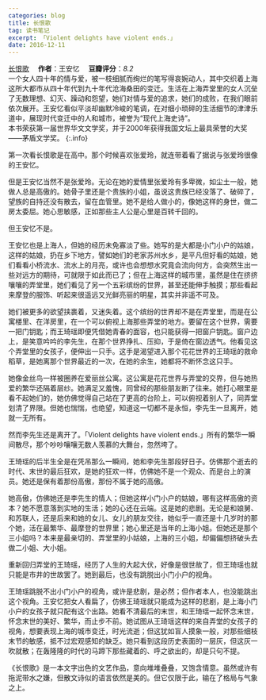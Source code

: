 ```yaml
---
categories: blog
title: 长恨歌
tag: 读书笔记
excerpt: 「Violent delights have violent ends.」
date: 2016-12-11
---
```




[长恨歌](https://book.douban.com/subject/1082349)&emsp;
**作者**：王安忆&emsp;
**豆瓣评分**：*8.2* <br>
一个女人四十年的情与爱，被一枝细腻而绚烂的笔写得哀婉动人，其中交织着上海这所大都市从四十年代到九十年代沧海桑田的变迁。生活在上海弄堂里的女人沉垒了无数理想、幻灭、躁动和怨望，她们对情与爱的追求，她们的成败，在我们眼前依次展开。王安忆看似平淡却幽默冷峻的笔调，在对细小琐碎的生活细节的津津乐道中，展现时代变迁中的人和城市，被誉为“现代上海史诗”。<br>
本书荣获第一届世界华文文学奖，并于2000年获得我国文坛上最具荣誉的大奖——茅盾文学奖。
{:.info}

<!--more-->

第一次看长恨歌是在高中。那个时候喜欢张爱玲，就连带着看了据说与张爱玲很像的王安忆。

但是王安忆当然不是张爱玲。无论在她的爱情里张爱玲有多卑微，如尘土一般，她做人总是高傲的。她骨子里还是个贵族的小姐，虽说这贵族已经没落了、破碎了，望族的自持还没有散去，留在血管里。她不是给人做小的，像她这样的身世，做二房太委屈。她心思敏感，正如那些主人公是心里是百转千回的。

但王安忆不是。

王安忆也是上海人，但她的经历未免寡淡了些。她写的是大都是小门小户的姑娘，这样的姑娘，扔在乡下地方，譬如她们的老家苏州水乡，是平凡但好看的姑娘，她们看看小桥流水、流水上的月亮，或许也会想想水究竟会流向何方，会突然生出一些对远方的期待，可就限于如此而已了；但在上海这样的城市里，虽然是住在挤挤嚷嚷的弄堂里，她们看见了另一个五彩缤纷的世界，甚至还能伸手触摸；那些看起来摩登的服饰、听起来很遥远又光鲜亮丽的明星，其实并非遥不可及。

她们被更多的欲望挟裹着，又迷失着。这个缤纷的世界却不是在弄堂里，而是在公寓楼里、在洋房里，在一个可以俯视上海那些弄堂的地方。要留在这个世界，需要一把门钥匙；而王琦瑶即便凭借她青春的面容，也只能获得一把窗户钥匙。窗户边上，是笑意吟吟的李先生，在那个世界挣扎、压抑，于是倚在窗边透气。他看见这个弄堂里的女孩子，便伸出一只手。这手是渴望进入那个花花世界的王琦瑶的救命稻草，是她离那个世界最近的一次，在她的余生，她都将不断怀念这只手。

她像金丝鸟一样被圈养在爱丽丝公寓。这公寓是花花世界与弄堂的交界，但与她热爱的繁华还隔着层纱。她满足又羞愧，同曾经的那些朋友断了往来。她打心眼里是看不起她们的，她仿佛觉得自己站在了更高的台阶上，可以俯视着别人了，同弄堂划清了界限。但她也惴惴，也绝望，知道这一切都不是永恒，李先生一旦离开，她就一无所有。

然而李先生还是离开了。「Violent delights have violent ends.」所有的繁华一瞬间散尽，那个吵吵嚷嚷无数人羡慕的大舞台，忽然垮了。

王琦瑶的后半生全是在凭吊那么一瞬间，她和李先生那段好日子。仿佛那个逝去的时代、末世的最后狂欢，是她的狂欢一样，仿佛她不是一个观众、而是台上的演员。她还是保有着那份高傲，那份不属于她的高傲。

她高傲，仿佛她还是李先生的情人；但她这样小门小户的姑娘，哪有这样高傲的资本？她不愿意落到实地的生活；她的心还在云端。这是她的悲剧。无论是和娘舅、和苏联人，还是后来和她的女儿、女儿的朋友交往，她似乎一直还是十几岁时的那个她，活在最繁华、最摩登的世界里；她心里还是当年的上海小姐。但她还是那个三小姐吗？本来是最亲切的、弄堂里的小姑娘，上海的三小姐，却偏偏想挤破头去做二小姐、大小姐。

重新回归弄堂的王琦瑶，经历了人生的大起大伏，好像是很世故了，但王琦瑶也就只能是市井的世故罢了。她到最后，也没有跳脱出小门小户的视角。

王琦瑶跳脱不出小门小户的视角，或许是悲剧，是必然；但作者本人，也没能跳出这个视角。王安忆把女人看扁了，仿佛王琦瑶就只能成为这样的悲剧，是上海小门小户的女孩子就只配有这个出路。她看不清最后的末世，和王琦瑶一起怀念末世，怀念末世的美好、繁华，而止步不前。她试图从王琦瑶这样的来自弄堂的女孩子的视角，想要表现上海的城市变迁，时光流逝；但这犹如盲人摸象一般，对那些细枝末节的敏感，抵不过宏观感知的缺乏。她只看到这段历史表面的一层灰，但这灰一吹就散；在轰隆隆的时代的马蹄下那些藏着的、呼之欲出的，却是只句不提。

《长恨歌》是一本文字出色的文艺作品，意向堆堆叠叠，又饱含情意。虽然或许有拖泥带水之嫌，但散文诗似的语言依然是美的。但它仅限于此，输在了格局与气象之上。